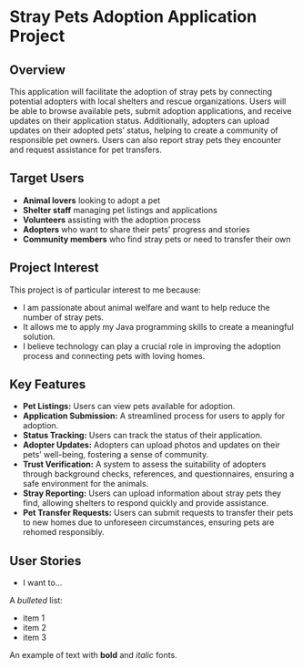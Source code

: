 # Stray Pets Adoption Application Project

## Overview
This application will facilitate the adoption of stray pets by connecting potential adopters with local shelters and rescue organizations. Users will be able to browse available pets, submit adoption applications, and receive updates on their application status. Additionally, adopters can upload updates on their adopted pets’ status, helping to create a community of responsible pet owners. Users can also report stray pets they encounter and request assistance for pet transfers.

## Target Users
- **Animal lovers** looking to adopt a pet
- **Shelter staff** managing pet listings and applications
- **Volunteers** assisting with the adoption process
- **Adopters** who want to share their pets' progress and stories
- **Community members** who find stray pets or need to transfer their own

## Project Interest
This project is of particular interest to me because:
- I am passionate about animal welfare and want to help reduce the number of stray pets.
- It allows me to apply my Java programming skills to create a meaningful solution.
- I believe technology can play a crucial role in improving the adoption process and connecting pets with loving homes.

## Key Features
- **Pet Listings:** Users can view pets available for adoption.
- **Application Submission:** A streamlined process for users to apply for adoption.
- **Status Tracking:** Users can track the status of their application.
- **Adopter Updates:** Adopters can upload photos and updates on their pets’ well-being, fostering a sense of community.
- **Trust Verification:** A system to assess the suitability of adopters through background checks, references, and questionnaires, ensuring a safe environment for the animals.
- **Stray Reporting:** Users can upload information about stray pets they find, allowing shelters to respond quickly and provide assistance.
- **Pet Transfer Requests:** Users can submit requests to transfer their pets to new homes due to unforeseen circumstances, ensuring pets are rehomed responsibly.

## User Stories
- I want to...


A *bulleted* list:
- item 1
- item 2
- item 3

An example of text with **bold** and *italic* fonts.  
